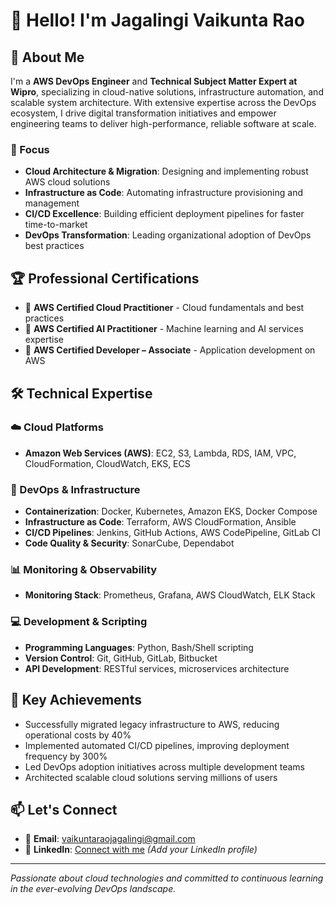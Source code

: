 # 👋 Hello! I'm Jagalingi Vaikunta Rao

## 🚀 About Me
I'm a **AWS DevOps Engineer** and **Technical Subject Matter Expert at Wipro**, specializing in cloud-native solutions, infrastructure automation, and scalable system architecture. With extensive expertise across the DevOps ecosystem, I drive digital transformation initiatives and empower engineering teams to deliver high-performance, reliable software at scale.

### 🎯 Focus
- **Cloud Architecture & Migration**: Designing and implementing robust AWS cloud solutions
- **Infrastructure as Code**: Automating infrastructure provisioning and management
- **CI/CD Excellence**: Building efficient deployment pipelines for faster time-to-market
- **DevOps Transformation**: Leading organizational adoption of DevOps best practices

## 🏆 Professional Certifications
- 🏅 **AWS Certified Cloud Practitioner** - Cloud fundamentals and best practices
- 🏅 **AWS Certified AI Practitioner** - Machine learning and AI services expertise
- 🏅 **AWS Certified Developer – Associate** - Application development on AWS

## 🛠️ Technical Expertise

### ☁️ Cloud Platforms
- **Amazon Web Services (AWS)**: EC2, S3, Lambda, RDS, IAM, VPC, CloudFormation, CloudWatch, EKS, ECS

### 🔧 DevOps & Infrastructure
- **Containerization**: Docker, Kubernetes, Amazon EKS, Docker Compose
- **Infrastructure as Code**: Terraform, AWS CloudFormation, Ansible
- **CI/CD Pipelines**: Jenkins, GitHub Actions, AWS CodePipeline, GitLab CI
- **Code Quality & Security**: SonarCube, Dependabot

### 📊 Monitoring & Observability
- **Monitoring Stack**: Prometheus, Grafana, AWS CloudWatch, ELK Stack
### 💻 Development & Scripting
- **Programming Languages**: Python, Bash/Shell scripting
- **Version Control**: Git, GitHub, GitLab, Bitbucket
- **API Development**: RESTful services, microservices architecture

## 🌟 Key Achievements
- Successfully migrated legacy infrastructure to AWS, reducing operational costs by 40%
- Implemented automated CI/CD pipelines, improving deployment frequency by 300%
- Led DevOps adoption initiatives across multiple development teams
- Architected scalable cloud solutions serving millions of users

## 📫 Let's Connect
- 📧 **Email**: [vaikuntaraojagalingi@gmail.com](mailto:vaikuntaraojagalingi@gmail.com)
- 💼 **LinkedIn**: [Connect with me](https://www.linkedin.com/in/vaikuntarao/) *(Add your LinkedIn profile)*

---

*Passionate about cloud technologies and committed to continuous learning in the ever-evolving DevOps landscape.*

